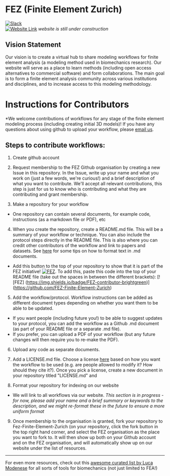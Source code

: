 # FEZ (Finite Element Zurich)
[![Slack](https://img.shields.io/badge/Slack-4A154B?style=for-the-badge&logo=slack&logoColor=white)](https://join.slack.com/t/finiteelementzurich/shared_invite/zt-lx6ns6fb-_YBEaCm_tuOz_UfZzNRiwg)     
[![Website Link](https://img.shields.io/badge/FEZ-website-brightgreen)](https://fez-finite-element-zurich.github.io/) *website is still under construction*



Vision Statement
- 

Our vision is to create a virtual hub to share modeling workflows for finite element analysis (a modeling method used in biomechanics research). Our website will serve as a place to learn methods (including open access alternatives to commercial software) and form collaborations. The main goal is to form a finite element analysis community across various institutions and disciplines, and to increase access to this modeling methodology. 


# Instructions for Contributors  

*We welcome contributions of workflows for any stage of the finite element modeling process (including creating initial 3D models)! If you have any questions about using github to upload your workflow, please [email us](fezurich@gmail.com).

## Steps to contribute workflows:
1. Create github account   

2. Request membership to the FEZ Github organisation by creating a new Issue in this repository. In the Issue, write up your name and what you work on (just a few words, we're curious!) and a brief description of what you want to contribute. We'll accept all relevant contributions, this step is just for us to know who is contributing and what they are contributing and grant membership.

3. Make a repository for your workflow   
  - One repository can contain several documents, for example code, instructions (as a markdown file or PDF), etc  

4. When you create the repository, create a README.md file. This will be a summary of your workflow or technique. You can also include the protocol steps directly in the README file. This is also where you can credit other contributors of the workflow and link to papers and datasets. See [here](https://docs.github.com/en/github/writing-on-github/basic-writing-and-formatting-syntax) for some tips on how to format text in .md documents.
  - Add this button to the top of your repository to show that it is part of the FEZ initiative! [![FEZ](https://img.shields.io/badge/FEZ-contributor-brightgreen)](https://github.com/FEZ-Finite-Element-Zurich). To add this, paste this code into the top of your README file (take out the spaces in between the different brackets): [![FEZ] (https://img.shields.io/badge/FEZ-contributor-brightgreen)] (https://github.com/FEZ-Finite-Element-Zurich)

5. Add the workflow/protocol. Workflow instructions can be added as different document types depending on whether you want them to be able to be updated. 
  - If you want people (including future you!) to be able to suggest updates to your protocol, you can add the workflow as a Github .md document (as part of your README file or a separate .md file). 
  - If you prefer, you can upload a PDF of your workflow (but any future changes will then require you to re-make the PDF).
  
6. Upload any code as separate documents.

7. Add a LICENSE.md file. Choose a license [here](https://choosealicense.com/) based on how you want the workflow to be used (e.g. are people allowed to modify it? How should they cite it?). Once you pick a license, create a new document in your repository titled "LICENSE.md" and 
  
8. Format your repository for indexing on our website  
  - We will link to all workflows via our website. *This section is in progress - for now, please add your name and a brief summary or keywords to the description, and we might re-format these in the future to ensure a more uniform format*
 
9. Once membership to the organisation is granted, fork your repository to Fez-Finite-Element-Zurich (on your repository, click the fork button in the top right hand corner, and select the FEZ organisation as the place you want to fork to. It will then show up both on your Github account and on the FEZ organisation, and will automatically show up on our website under the list of resources. 

____
For even more resources, check out this [awesome curated list by Luca Modenese](https://github.com/modenaxe/awesome-biomechanics) for all sorts of tools for biomechanics (not just limited to FEA!)
